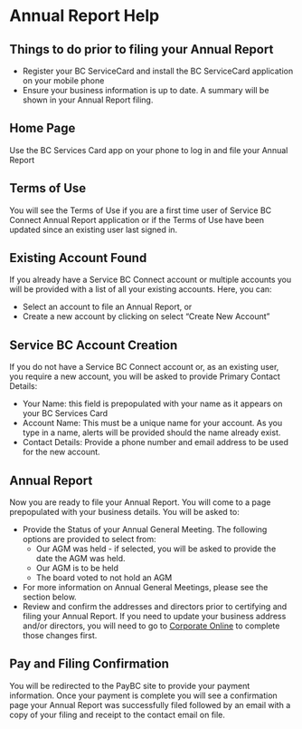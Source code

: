 # Annual Report Help

## Things to do prior to filing your Annual Report
- Register your BC ServiceCard and install the BC ServiceCard application on your mobile phone
- Ensure your business information is up to date. A summary will be shown in your Annual Report filing.

## Home Page
Use the BC Services Card app on your phone to log in and file your Annual Report

## Terms of Use
You will see the Terms of Use if you are a first time user of Service BC Connect Annual Report application or if the Terms of Use have been updated since an existing user last signed in. 

## Existing Account Found
If you already have a Service BC Connect account or multiple accounts you will be provided with a  list of all your existing accounts. Here, you can:
- Select an account to file an Annual Report, or
- Create a new account by clicking on select “Create New Account”

## Service BC Account Creation
If you do not have a Service BC Connect account or, as an existing user, you require a new account, you will be asked to provide Primary Contact Details:
- Your Name: this field is prepopulated with your name as it appears on your BC Services Card
- Account Name: This must be a unique name for your account. As you type in a name, alerts will be provided should the name already exist.
- Contact Details: Provide a phone number and email address to be used for the new account.

## Annual Report
Now you are ready to file your Annual Report. You will come to a page prepopulated with your business details. You will be asked to:
- Provide the Status of your Annual General Meeting. The following options are provided to select from: 
  - Our AGM was held - if selected, you will be asked to provide the date the AGM was held.
  - Our AGM is to be held
  - The board voted to not hold an AGM
- For more information on Annual General Meetings, please see the section below.
- Review and confirm the addresses and directors prior to certifying and filing your Annual Report. If you need to update your business address and/or directors, you will need to go to <a href="https://www.corporateonline.gov.bc.ca" target="_blank">Corporate Online</a> to complete those changes first.
 



## Pay and Filing Confirmation
You will be redirected to the PayBC site to provide your payment information. Once your payment is complete you will see a confirmation page your Annual Report was successfully filed followed by an email with a copy of your filing and receipt to the contact email on file.